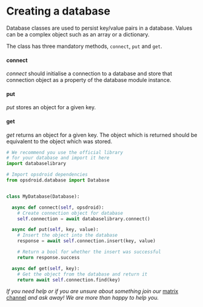 # Creating a database

Database classes are used to persist key/value pairs in a database. Values can be a complex object such as an array or a dictionary.

The class has three mandatory methods, `connect`, `put` and `get`.

#### connect
*connect* should initialise a connection to a database and store that connection object as a property of the database module instance.

#### put
*put* stores an object for a given key.

#### get
*get* returns an object for a given key. The object which is returned should be equivalent to the object which was stored.

```python
# We recommend you use the official library
# for your database and import it here
import databaselibrary

# Import opsdroid dependencies
from opsdroid.database import Database


class MyDatabase(Database):

  async def connect(self, opsdroid):
    # Create connection object for database
    self.connection = await databaselibrary.connect()

  async def put(self, key, value):
    # Insert the object into the database
    response = await self.connection.insert(key, value)

    # Return a bool for whether the insert was successful
    return response.success

  async def get(self, key):
    # Get the object from the database and return it
    return await self.connection.find(key)

```

*If you need help or if you are unsure about something join our* [matrix channel](https://riot.im/app/#/room/#opsdroid-general:matrix.org) *and ask away! We are more than happy to help you.*
